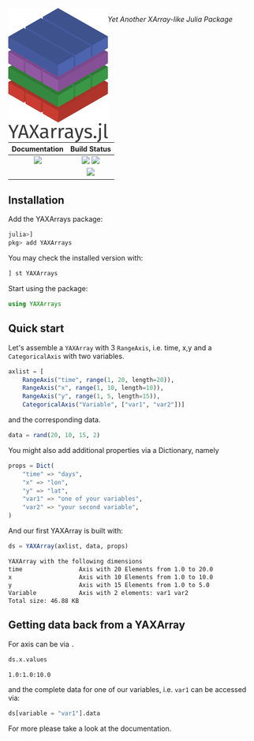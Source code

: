 <img align="left" width="40%" src="docs/src/assets/logo.png">

*Yet Another XArray-like Julia Package*

| **Documentation**                                                               | **Build Status**                                                                                |
|:-------------------------------------------------------------------------------:|:-----------------------------------------------------------------------------------------------:|
| [![][docs-dev-img]][docs-dev-url] | [![][ci-img]][ci-url] [![][codecov-img]][codecov-url] |
|  |  [![][coveralls-img]][coveralls-url] |


[docs-dev-img]: https://img.shields.io/badge/docs-dev-blue.svg
[docs-dev-url]: https://JuliaDataCubes.github.io/YAXArrays.jl/dev/

[codecov-img]: https://codecov.io/gh/JuliaDataCubes/YAXArrays.jl/branch/master/graph/badge.svg
[codecov-url]: https://codecov.io/gh/JuliaDataCubes/YAXArrays.jl

[ci-img]: https://github.com/JuliaDataCubes/YAXArrays.jl/workflows/CI/badge.svg
[ci-url]: https://github.com/JuliaDataCubes/YAXArrays.jl/actions?query=workflow%3ACI

[coveralls-img]: https://coveralls.io/repos/github/JuliaDataCubes/YAXArrays.jl/badge.svg?branch=master
[coveralls-url]: https://coveralls.io/github/JuliaDataCubes/YAXArrays.jl?branch=master

## Installation

Add the YAXArrays package:

```julia
julia>]
pkg> add YAXArrays
```

You may check the installed version with:

```julia
] st YAXArrays
```

Start using the package:

```julia
using YAXArrays
```

## Quick start

Let's assemble a `YAXArray` with 3 `RangeAxis`, i.e. time, x,y and a `CategoricalAxis` with two variables.

```julia
axlist = [
    RangeAxis("time", range(1, 20, length=20)),
    RangeAxis("x", range(1, 10, length=10)),
    RangeAxis("y", range(1, 5, length=15)),
    CategoricalAxis("Variable", ["var1", "var2"])]
```
and the corresponding data.
```julia
data = rand(20, 10, 15, 2)
```

You might also add additional properties via a Dictionary, namely

```julia
props = Dict(
    "time" => "days",
    "x" => "lon",
    "y" => "lat",
    "var1" => "one of your variables",
    "var2" => "your second variable",
)
```

And our first YAXArray is built with:

```julia
ds = YAXArray(axlist, data, props)
```
```
YAXArray with the following dimensions
time                Axis with 20 Elements from 1.0 to 20.0
x                   Axis with 10 Elements from 1.0 to 10.0
y                   Axis with 15 Elements from 1.0 to 5.0
Variable            Axis with 2 elements: var1 var2 
Total size: 46.88 KB
```

## Getting data back from a YAXArray

For axis can be via `.` 

```julia
ds.x.values
```
```
1.0:1.0:10.0
```

and the complete data for one of our variables, i.e. `var1` can be accessed via:

```julia
ds[variable = "var1"].data
```

For more please take a look at the documentation. 
